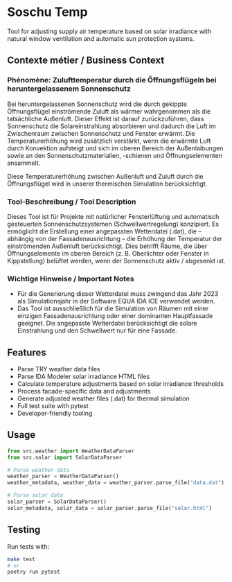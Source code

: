 # Soschu Temp

Tool for adjusting supply air temperature based on solar irradiance with natural window ventilation and automatic sun protection systems.

## Contexte métier / Business Context

### Phénomène: Zulufttemperatur durch die Öffnungsflügeln bei heruntergelassenem Sonnenschutz

Bei heruntergelassenen Sonnenschutz wird die durch gekippte Öffnungsflügel einströmende Zuluft als wärmer wahrgenommen als die tatsächliche Außenluft. Dieser Effekt ist darauf zurückzuführen, dass Sonnenschutz die Solareinstrahlung absorbieren und dadurch die Luft im Zwischenraum zwischen Sonnenschutz und Fenster erwärmt. Die Temperaturerhöhung wird zusätzlich verstärkt, wenn die erwärmte Luft durch Konvektion aufsteigt und sich im oberen Bereich der Außenlaibungen sowie an den Sonnenschutzmaterialien, -schienen und Öffnungselementen ansammelt.

Diese Temperaturerhöhung zwischen Außenluft und Zuluft durch die Öffnungsflügel wird in unserer thermischen Simulation berücksichtigt.

### Tool-Beschreibung / Tool Description

Dieses Tool ist für Projekte mit natürlicher Fensterlüftung und automatisch gesteuerten Sonnenschutzsystemen (Schwellwertregelung) konzipiert. Es ermöglicht die Erstellung einer angepassten Wetterdatei (.dat), die – abhängig von der Fassadenausrichtung – die Erhöhung der Temperatur der einströmenden Außenluft berücksichtigt. Dies betrifft Räume, die über Öffnungselemente im oberen Bereich (z. B. Oberlichter oder Fenster in Kippstellung) belüftet werden, wenn der Sonnenschutz aktiv / abgesenkt ist.

### Wichtige Hinweise / Important Notes

- Für die Generierung dieser Wetterdatei muss zwingend das Jahr 2023 als Simulationsjahr in der Software EQUA IDA ICE verwendet werden.
- Das Tool ist ausschließlich für die Simulation von Räumen mit einer einzigen Fassadenausrichtung oder einer dominanten Hauptfassade geeignet. Die angepasste Wetterdatei berücksichtigt die solare Einstrahlung und den Schwellwert nur für eine Fassade.

## Features

- Parse TRY weather data files
- Parse IDA Modeler solar irradiance HTML files
- Calculate temperature adjustments based on solar irradiance thresholds
- Process facade-specific data and adjustments
- Generate adjusted weather files (.dat) for thermal simulation
- Full test suite with pytest
- Developer-friendly tooling

## Usage

```python
from src.weather import WeatherDataParser
from src.solar import SolarDataParser

# Parse weather data
weather_parser = WeatherDataParser()
weather_metadata, weather_data = weather_parser.parse_file("data.dat")

# Parse solar data
solar_parser = SolarDataParser()
solar_metadata, solar_data = solar_parser.parse_file("solar.html")
```

## Testing

Run tests with:
```bash
make test
# or
poetry run pytest
```
